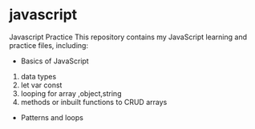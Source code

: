 # javascript
Javascript Practice 
This repository contains my JavaScript learning and practice files, including:

-  Basics of JavaScript
  1. data types
  2. let var const
  3. looping for array ,object,string
  4. methods or inbuilt functions to CRUD arrays
-  Patterns and loops
